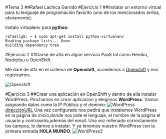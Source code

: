#Tema 3
##Rafael Lachica Garrido
#Ejercicio 1
##Instalar un entorno virtual para tu lenguaje de programación favorito (uno de los mencionados arriba, obviamente).

Instalo virtualenv para **python**:

```
rafaellg8: ~ $ sudo apt-get install python-virtualenv
Reading package lists... Done
Building dependency tree
```

#Ejercicio 2
##Darse de alta en algún servicio PaaS tal como Heroku, Nodejitsu u OpenShift.

Me daré de alta en el sistema de **Openshift**, accedemos a [Openshift](https://openshift.redhat.com) y nos registramos.

![Openshift](http://i1383.photobucket.com/albums/ah302/Rafael_Lachica_Garrido/openshift_zps6qi2uvc0.png)


#Ejercicio 3
##Crear una aplicación en OpenShift y dentro de ella instalar WordPress.
Pinchamos en crear aplicación y elegimos **WordPress**. Vamos asignando datos como la IP Pública y el dominio:
![WordPress](http://i1383.photobucket.com/albums/ah302/Rafael_Lachica_Garrido/Captura%20de%20pantalla%20de%202015-10-18%20125416_zpsdwttwvad.png)
[direcciónURL](http://php-rafaellg8.rhcloud.com)
Una vez configurado nos pedirá que instalemos WordPress en la página de inicio,donde nos pide el lenguaje, el nombre de la página el usuario y contraseña,además del email.
Una vez rellenado correctamente los campos, le damos a instalar.
Y ya tenemos nuestro WordPress con la primera entrada **HOLA MUNDO**:
![WordPress2](http://i1383.photobucket.com/albums/ah302/Rafael_Lachica_Garrido/Captura%20de%20pantalla%20de%202015-10-18%20130413_zps2h70qbx2.png)
